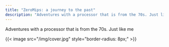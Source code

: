 ```yaml
---
title: "ZeroMips: a journey to the past"
description: "Adventures with a processor that is from the 70s. Just like me."
---
```

Adventures with a processor that is from the 70s. Just like me

{{< image src="/img/cover.jpg" style="border-radius: 8px;" >}}